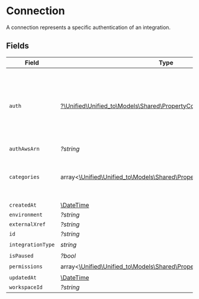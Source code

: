 # Connection

A connection represents a specific authentication of an integration.


## Fields

| Field                                                                                                                          | Type                                                                                                                           | Required                                                                                                                       | Description                                                                                                                    |
| ------------------------------------------------------------------------------------------------------------------------------ | ------------------------------------------------------------------------------------------------------------------------------ | ------------------------------------------------------------------------------------------------------------------------------ | ------------------------------------------------------------------------------------------------------------------------------ |
| `auth`                                                                                                                         | [?\Unified\Unified_to\Models\Shared\PropertyConnectionAuth](../../models/shared/PropertyConnectionAuth.md)                     | :heavy_minus_sign:                                                                                                             | An authentication object that represents a specific authorized user's connection to an integration.                            |
| `authAwsArn`                                                                                                                   | *?string*                                                                                                                      | :heavy_minus_sign:                                                                                                             | N/A                                                                                                                            |
| `categories`                                                                                                                   | array<[\Unified\Unified_to\Models\Shared\PropertyConnectionCategories](../../models/shared/PropertyConnectionCategories.md)>   | :heavy_check_mark:                                                                                                             | The Integration categories that this connection supports                                                                       |
| `createdAt`                                                                                                                    | [\DateTime](https://www.php.net/manual/en/class.datetime.php)                                                                  | :heavy_minus_sign:                                                                                                             | N/A                                                                                                                            |
| `environment`                                                                                                                  | *?string*                                                                                                                      | :heavy_minus_sign:                                                                                                             | N/A                                                                                                                            |
| `externalXref`                                                                                                                 | *?string*                                                                                                                      | :heavy_minus_sign:                                                                                                             | N/A                                                                                                                            |
| `id`                                                                                                                           | *?string*                                                                                                                      | :heavy_minus_sign:                                                                                                             | N/A                                                                                                                            |
| `integrationType`                                                                                                              | *string*                                                                                                                       | :heavy_check_mark:                                                                                                             | N/A                                                                                                                            |
| `isPaused`                                                                                                                     | *?bool*                                                                                                                        | :heavy_minus_sign:                                                                                                             | N/A                                                                                                                            |
| `permissions`                                                                                                                  | array<[\Unified\Unified_to\Models\Shared\PropertyConnectionPermissions](../../models/shared/PropertyConnectionPermissions.md)> | :heavy_check_mark:                                                                                                             | N/A                                                                                                                            |
| `updatedAt`                                                                                                                    | [\DateTime](https://www.php.net/manual/en/class.datetime.php)                                                                  | :heavy_minus_sign:                                                                                                             | N/A                                                                                                                            |
| `workspaceId`                                                                                                                  | *?string*                                                                                                                      | :heavy_minus_sign:                                                                                                             | N/A                                                                                                                            |